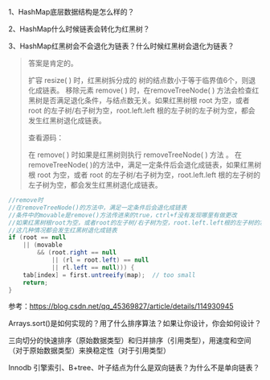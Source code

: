 1、HashMap底层数据结构是怎么样的？

2、HashMap什么时候链表会转化为红黑树？

3、HashMap红黑树会不会退化为链表？什么时候红黑树会退化为链表？

> 答案是肯定的。
>
> 扩容 resize( ) 时，红黑树拆分成的 树的结点数小于等于临界值6个，则退化成链表。
> 移除元素 remove( ) 时，在removeTreeNode( ) 方法会检查红黑树是否满足退化条件，与结点数无关。如果红黑树根 root 为空，或者 root 的左子树/右子树为空，root.left.left 根的左子树的左子树为空，都会发生红黑树退化成链表。
>
> 查看源码：
>
> 在 remove( ) 时如果是红黑树则执行 removeTreeNode( ) 方法 。
> 在 removeTreeNode( )的方法中，满足一定条件后会退化成链表，如果红黑树根 root 为空，或者 root 的左子树/右子树为空，root.left.left 根的左子树的左子树为空，都会发生红黑树退化成链表。
>
> 

```java
//remove时
//在removeTreeNode()的方法中，满足一定条件后会退化成链表
//条件中的movable是remove()方法传进来的true，ctrl+f没有发现哪里有做更改
//如果红黑树根root为空，或者root的左子树/右子树为空，root.left.left根的左子树的左子树为空
//这几种情况都会发生红黑树退化成链表
if (root == null
    || (movable
        && (root.right == null
            || (rl = root.left) == null
            || rl.left == null))) {
    tab[index] = first.untreeify(map);  // too small
    return;
}
```

参考：https://blog.csdn.net/qq_45369827/article/details/114930945



Arrays.sort()是如何实现的？用了什么排序算法？如果让你设计，你会如何设计？

三向切分的快速排序（原始数据类型）和归并排序（引用类型），用速度和空间（对于原始数据类型）来换稳定性（对于引用类型）

Innodb 引擎索引、B+tree、叶子结点为什么是双向链表？为什么不是单向链表？


